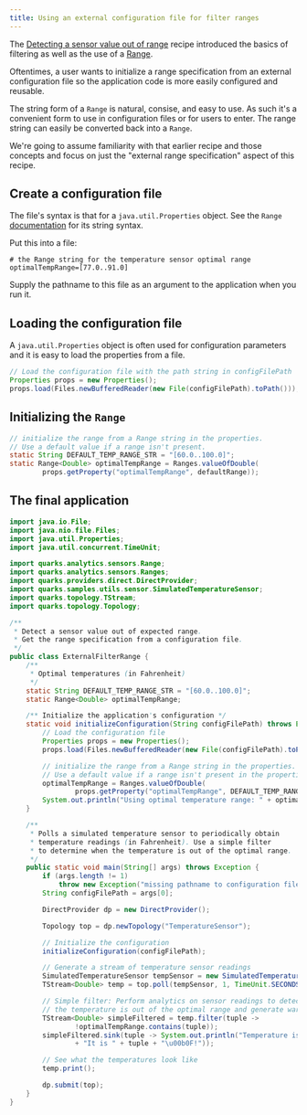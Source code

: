 ```yaml
---
title: Using an external configuration file for filter ranges
---
```


The [Detecting a sensor value out of range](recipe_value_out_of_range.html) recipe introduced the basics of filtering as well as the use of a [Range](http://quarks-edge.github.io/quarks/docs/javadoc/quarks/analytics/sensors/Range.html).

Oftentimes, a user wants to initialize a range specification from an external configuration file so the application code is more easily configured and reusable.

The string form of a `Range` is natural, consise, and easy to use. As such it's a convenient form to use in configuration files or for users to enter. The range string can easily be converted back into a `Range`.

We're going to assume familiarity with that earlier recipe and those concepts and focus on just the "external range specification" aspect of this recipe.

## Create a configuration file

The file's syntax is that for a `java.util.Properties` object. See the `Range` [documentation](https://github.com/apache/incubator-quarks/blob/master/analytics/sensors/src/main/java/quarks/analytics/sensors/Range.java) for its string syntax.

Put this into a file:

```
# the Range string for the temperature sensor optimal range
optimalTempRange=[77.0..91.0]
```

Supply the pathname to this file as an argument to the application when you run it.

## Loading the configuration file

A `java.util.Properties` object is often used for configuration parameters and it is easy to load the properties from a file.

```java
// Load the configuration file with the path string in configFilePath
Properties props = new Properties();
props.load(Files.newBufferedReader(new File(configFilePath).toPath()));
```

## Initializing the `Range`

```java
// initialize the range from a Range string in the properties.
// Use a default value if a range isn't present.
static String DEFAULT_TEMP_RANGE_STR = "[60.0..100.0]";
static Range<Double> optimalTempRange = Ranges.valueOfDouble(
        props.getProperty("optimalTempRange", defaultRange));
```

## The final application

```java
import java.io.File;
import java.nio.file.Files;
import java.util.Properties;
import java.util.concurrent.TimeUnit;

import quarks.analytics.sensors.Range;
import quarks.analytics.sensors.Ranges;
import quarks.providers.direct.DirectProvider;
import quarks.samples.utils.sensor.SimulatedTemperatureSensor;
import quarks.topology.TStream;
import quarks.topology.Topology;

/**
 * Detect a sensor value out of expected range.
 * Get the range specification from a configuration file.
 */
public class ExternalFilterRange {
    /**
     * Optimal temperatures (in Fahrenheit)
     */
    static String DEFAULT_TEMP_RANGE_STR = "[60.0..100.0]";
    static Range<Double> optimalTempRange;

    /** Initialize the application's configuration */
    static void initializeConfiguration(String configFilePath) throws Exception {
        // Load the configuration file
        Properties props = new Properties();
        props.load(Files.newBufferedReader(new File(configFilePath).toPath()));

        // initialize the range from a Range string in the properties.
        // Use a default value if a range isn't present in the properties.
        optimalTempRange = Ranges.valueOfDouble(
                props.getProperty("optimalTempRange", DEFAULT_TEMP_RANGE_STR));
        System.out.println("Using optimal temperature range: " + optimalTempRange);
    }

    /**
     * Polls a simulated temperature sensor to periodically obtain
     * temperature readings (in Fahrenheit). Use a simple filter
     * to determine when the temperature is out of the optimal range.
     */
    public static void main(String[] args) throws Exception {
        if (args.length != 1)
            throw new Exception("missing pathname to configuration file");
        String configFilePath = args[0];

        DirectProvider dp = new DirectProvider();

        Topology top = dp.newTopology("TemperatureSensor");

        // Initialize the configuration
        initializeConfiguration(configFilePath);

        // Generate a stream of temperature sensor readings
        SimulatedTemperatureSensor tempSensor = new SimulatedTemperatureSensor();
        TStream<Double> temp = top.poll(tempSensor, 1, TimeUnit.SECONDS);

        // Simple filter: Perform analytics on sensor readings to detect when
        // the temperature is out of the optimal range and generate warnings
        TStream<Double> simpleFiltered = temp.filter(tuple ->
                !optimalTempRange.contains(tuple));
        simpleFiltered.sink(tuple -> System.out.println("Temperature is out of range! "
                + "It is " + tuple + "\u00b0F!"));

        // See what the temperatures look like
        temp.print();

        dp.submit(top);
    }
}
```
